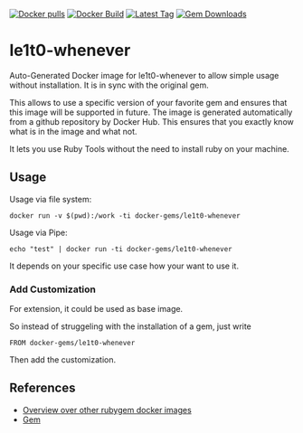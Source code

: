 [![Docker pulls](https://img.shields.io/docker/pulls/rubygem/le1t0-whenever.svg)](https://hub.docker.com/r/rubygem/le1t0-whenever/)
[![Docker Build](https://img.shields.io/docker/automated/rubygem/le1t0-whenever.svg)](https://hub.docker.com/r/rubygem/le1t0-whenever/)
[![Latest Tag](https://img.shields.io/github/tag/docker-rubygem/le1t0-whenever.svg)](https://hub.docker.com/r/rubygem/le1t0-whenever/)
[![Gem Downloads](https://img.shields.io/gem/dt/le1t0-whenever.svg)](https://rubygems.org/gems/le1t0-whenever/)
# le1t0-whenever

Auto-Generated Docker image for le1t0-whenever to allow simple usage without installation.
It is in sync with the original gem.

This allows to use a specific version of your favorite gem and ensures that this image will be supported in future.
The image is generated automatically from a github repository by Docker Hub.
This ensures that you exactly know what is in the image and what not.

It lets you use Ruby Tools without the need to install ruby on your machine.

## Usage

Usage via file system:

`docker run -v $(pwd):/work -ti docker-gems/le1t0-whenever`

Usage via Pipe:

`echo "test" | docker run -ti docker-gems/le1t0-whenever`

It depends on your specific use case how your want to use it.

### Add Customization

For extension, it could be used as base image.

So instead of struggeling with the installation of a gem, just write

`FROM docker-gems/le1t0-whenever`

Then add the customization.

## References

 - [Overview over other rubygem docker images](https://github.com/thinkbot/docker-rubygem)
 - [Gem](https://rubygems.org/gems/le1t0-whenever/)
